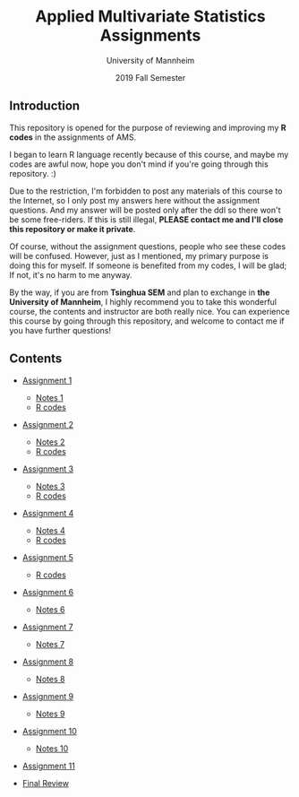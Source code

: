 # <center>Applied Multivariate Statistics Assignments</center>

<center>University of Mannheim

2019 Fall Semester</center>

## Introduction

This repository is opened for the purpose of reviewing and improving my **R codes** in the assignments of AMS. 

I began to learn R language recently because of this course, and maybe my codes are awful now, hope you don't mind if you're going through this repository. :)

Due to the restriction, I'm forbidden to post any materials of this course to the Internet, so I only post my answers here without the assignment questions. And my answer will be posted only after the ddl so there won't be some free-riders. If this is still illegal, **PLEASE contact me and I'll close this repository or make it private**. 

Of course, without the assignment questions, people who see these codes will be confused. However, just as I mentioned, my primary purpose is doing this for myself. If someone is benefited from my codes, I will be glad; If not, it's no harm to me anyway. 

By the way, if you are from **Tsinghua SEM** and plan to exchange in **the University of Mannheim**, I highly recommend you to take this wonderful course, the contents and instructor are both really nice. You can experience this course by going through this repository, and welcome to contact me if you have further questions! 

## Contents

- [Assignment 1](Assignment1/Assignment1.md)
    - [Notes 1](Assignment1/notes1.md)
    - [R codes](Assignment1/R_Assignment1.pdf)

- [Assignment 2](Assignment2/Assignment2.md)
    - [Notes 2](Assignment2/notes2.md)
    - [R codes](Assignment2/R_Assignment2.pdf)

- [Assignment 3](Assignment3/Assignment3.md)
    - [Notes 3](Assignment3/notes3.md)
    - [R codes](Assignment3/Assignment3_R.pdf)

- [Assignment 4](Assignment4/Assignment4.md)
    - [Notes 4](Assignment4/notes4.md)
    - [R codes](Assignment4/Assignment4_R.pdf)

- [Assignment 5](Assignment5/Assignment5.md)
    - [R codes](Assignment5/Assignment5_R.pdf)

- [Assignment 6](Assignment6/Assignment6.md)
    - [Notes 6](Assignment6/notes6.md)

- [Assignment 7](Assignment7/Assignment7.md)
    - [Notes 7](Assignment7/notes7.md)

- [Assignment 8](Assignment8/Assignment8.md)
    - [Notes 8](Assignment8/notes8.md)

- [Assignment 9](Assignment9/Assignment9.md)
    - [Notes 9](Assignment9/notes9.md)

- [Assignment 10](Assignment10/Assignment10.md)
    - [Notes 10](Assignment10/notes10.md)

- [Assignment 11](Assignment11/Assignment11.md)

- [Final Review](Final_review.md)
